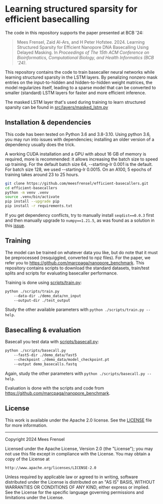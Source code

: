 # Learning structured sparsity for efficient basecalling

The code in this repository supports the paper presented at BCB '24:

> Mees Frensel, Zaid Al-Ars, and H Peter Hofstee. 2024. Learning Structured
> Sparsity for Efficient Nanopore DNA Basecalling Using Delayed Masking.
> In _Proceedings of The 15th ACM Conference on Bioinformatics, Computational
> Biology, and Health Informatics (BCB ’24)_.

This repository contains the code to train basecaller neural networks while
learning structured sparsity in the LSTM layers. By penalizing nonzero mask
entries on the input-to-hidden and hidden-to-hidden weight matrices, the model
regularizes itself, leading to a sparse model that can be converted to smaller
(standard) LSTM layers for faster and more efficient inference.

The masked LSTM layer that's used during training to learn structured sparsity
can be found in [src/layers/masked_lstm.py](./src/layers/masked_lstm.py)

## Installation & dependencies
This code has been tested on Python 3.6 and 3.8-3.10. Using python 3.6, you
may run into issues with dependencies; installing an older version of a
dependency usually does the trick.

A working CUDA installation and a GPU with about 16 GB of memory is required,
more is recommended: it allows increasing the batch size to speed up training.
For the default batch size 64, --starting-lr 0.001 is the default. For batch
size 128, we used --starting-lr 0.0015. On an A100, 5 epochs of training takes
around 23 to 25 hours.

```sh
git clone https://github.com/meesfrensel/efficient-basecallers.git
cd efficient-basecallers
python -m venv .venv
source .venv/bin/activate
pip install --upgrade pip
pip install -r requirements.txt
```

If you get dependency conflicts, try to manually install `seqdist==0.0.3` first
and then manually upgrade to `numpy==1.21.5`, as was found as a solution in
this [issue](https://github.com/marcpaga/basecalling_architectures/issues/4#issuecomment-1645361245).

## Training
The model can be trained on whatever data you like, but do note that it must be
preprocessed (resquiggled, converted to npz files). For the paper, we refer you
to https://github.com/marcpaga/nanopore_benchmark. This repository contains
scripts to download the standard datasets, train/test splits and scripts for
evaluating basecaller performance.

Training is done using [scripts/train.py](./scripts/train.py):

```sh
python ./scripts/train.py
    --data-dir ./demo_data/nn_input
    --output-dir ./test_output
```

Study the other available parameters with `python ./scripts/train.py --help`.

## Basecalling & evaluation
Basecall you test data with [scripts/basecall.py](./scripts/basecall.py):

```sh
python ./scripts/basecall.py
    --fast5-dir ./demo_data/fast5
    --checkpoint ./demo_data/model_checkpoint.pt
    --output demo_basecalls.fastq
```

Again, study the other parameters with `python ./scripts/basecall.py --help`.

Evaluation is done with the scripts and code from
https://github.com/marcpaga/nanopore_benchmark.

## License
This work is available under the Apache 2.0 license. See the [LICENSE](./LICENSE)
file for more information.

---

Copyright 2024 Mees Frensel

Licensed under the Apache License, Version 2.0 (the "License");
you may not use this file except in compliance with the License.
You may obtain a copy of the License at

    http://www.apache.org/licenses/LICENSE-2.0

Unless required by applicable law or agreed to in writing, software
distributed under the License is distributed on an "AS IS" BASIS,
WITHOUT WARRANTIES OR CONDITIONS OF ANY KIND, either express or implied.
See the License for the specific language governing permissions and
limitations under the License.
